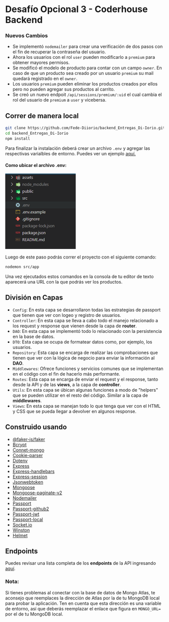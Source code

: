 # Desafío Opcional 3 - Coderhouse Backend

### Nuevos Cambios

- Se implementó `nodemailer` para crear una verificación de dos pasos con el fin de recuperar la contraseña del usuario.
- Ahora los usuarios con el rol `user` pueden modificarlo a `premium` para obtener mayores permisos.
- Se modificó el modelo de producto para contar con un campo `owner`. En caso de que un producto sea creado por un usuario `premium` su mail quedará registrado en el `owner`.
- Los usuarios `premium` pueden eliminar los productos creados por ellos pero no pueden agregar sus productos al carrito.
- Se creó un nuevo endpoit `/api/sessions/premium/:uid` el cual cambia el rol del usuario de `premium` a `user` y vicebersa.

## Correr de manera local
```bash
git clone https://github.com/Fede-Diiorio/backend_Entregas_Di-Iorio.git
cd backend_Entregas_Di-Iorio
npm install
```

Para finalizar la instalación deberá crear un archivo `.env` y agregar las respectivas varialbles de entorno. Puedes ver un ejemplo [aquí.](https://github.com/Fede-Diiorio/backend_Entregas_Di-Iorio/blob/main/examples/.env.example) 

#### Como ubicar el archivo **.env**:

![Imagen de env](https://github.com/Fede-Diiorio/backend_Entregas_Di-Iorio/blob/main/examples/envExample.png?raw=true)

Luego de este paso podrás correr el proyecto con el siguiente comando:

````bash
nodemon src/app
````

Una vez ejecutados estos comandos en la consola de tu editor de texto aparecerá una URL con la que podrás ver los productos.

## División en Capas
- `Config`: En esta capa se desarrollaron todas las estrategias de passport que tienen que ver con logeo y registro de usuarios.
- `Controller`: En esta capa se lleva a cabo todo el manejo relacionado a los request y response que vienen desde la capa de **router**.
- `DAO`: En esta capa se implementó todo lo relacionado con la persistencia en la base de datos.
- `DTO`: Esta capa se ocupa de formatear datos como, por ejemplo, los usuarios.
- `Repository`: Esta capa se encarga de realizar las comprobaciones que tienen que ver con la lógica de negocio para enviar la información al **DAO**.
- `Middlewares`: Ofrece funciones y servicios comunes que se implementan en el código con el fin de hacerlo más performante.
- `Routes`: Esta capa se encarga de enviar el request y el response, tanto desde la API y de las **views**, a la capa de **controller**.
- `Utils`: En esta capa se úbican algunas funciones a modo de "helpers" que se pueden utilizar en el resto del código. Similar a la capa de **middlewares**.
- `Views`: En esta capa se manejan todo lo que tenga que ver con el HTML y CSS que se pueda llegar a devolver en algunos response.

## Construido usando

- [@faker-js/faker](https://fakerjs.dev/guide/)
- [Bcrypt](https://www.npmjs.com/package/bcrypt)
- [Connet-mongo](https://www.npmjs.com/package/connect-mongo)
- [Cookie-parser](https://www.npmjs.com/package/cookie-parser)
- [Dotenv](https://www.npmjs.com/package/dotenv)
- [Express](https://www.npmjs.com/package/express)
- [Express-handlebars](https://handlebarsjs.com/guide/#what-is-handlebars)
- [Express-session](https://www.npmjs.com/package/express-session)
- [Jsonwebtoken](https://jwt.io/)
- [Mongoose](https://mongoosejs.com/docs/guide.html)
- [Mongoose-paginate-v2](https://www.npmjs.com/package/mongoose-paginate-v2)
- [Nodemailer](https://nodemailer.com/about/)
- [Passport](https://www.passportjs.org/docs/)
- [Passport-github2](https://www.passportjs.org/packages/passport-github2/)
- [Passport-jwt](https://www.passportjs.org/packages/passport-jwt/)
- [Passport-local](https://www.passportjs.org/packages/passport-local/)
- [Socket.io](https://socket.io/docs/v4/)
- [Winston](https://www.npmjs.com/package/winston)
- [Helmet](https://www.npmjs.com/package/helmet)

## Endpoints

Puedes revisar una lista completa de los **endpoints** de la API ingresando [aquí](https://github.com/Fede-Diiorio/backend_Entregas_Di-Iorio/tree/main/examples).


### Nota:

Si tienes problemas al conectar con la base de datos de Mongo Atlas, te aconsejo que reemplaces la dirección de Atlas por la de tu MongoDB local para probar la aplicación. Ten en cuenta que esta dirección es una variable de entorno, así que deberás reemplazar el enlace que figura en `MONGO_URL=` por el de tu MongoDB local.